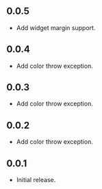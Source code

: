 ## 0.0.5

* Add widget margin support.

## 0.0.4

* Add color throw exception.

## 0.0.3

* Add color throw exception.

## 0.0.2

* Add color throw exception.

## 0.0.1

* Initial release.
